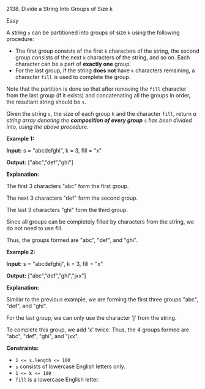 2138\. Divide a String Into Groups of Size k

Easy

A string `s` can be partitioned into groups of size `k` using the following procedure:

*   The first group consists of the first `k` characters of the string, the second group consists of the next `k` characters of the string, and so on. Each character can be a part of **exactly one** group.
*   For the last group, if the string **does not** have `k` characters remaining, a character `fill` is used to complete the group.

Note that the partition is done so that after removing the `fill` character from the last group (if it exists) and concatenating all the groups in order, the resultant string should be `s`.

Given the string `s`, the size of each group `k` and the character `fill`, return _a string array denoting the **composition of every group**_ `s` _has been divided into, using the above procedure_.

**Example 1:**

**Input:** s = "abcdefghi", k = 3, fill = "x"

**Output:** ["abc","def","ghi"]

**Explanation:** 

The first 3 characters "abc" form the first group. 

The next 3 characters "def" form the second group. 

The last 3 characters "ghi" form the third group. 

Since all groups can be completely filled by characters from the string, we do not need to use fill. 

Thus, the groups formed are "abc", "def", and "ghi".

**Example 2:**

**Input:** s = "abcdefghij", k = 3, fill = "x"

**Output:** ["abc","def","ghi","jxx"]

**Explanation:** 

Similar to the previous example, we are forming the first three groups "abc", "def", and "ghi". 

For the last group, we can only use the character 'j' from the string. 

To complete this group, we add 'x' twice. Thus, the 4 groups formed are "abc", "def", "ghi", and "jxx".

**Constraints:**

*   `1 <= s.length <= 100`
*   `s` consists of lowercase English letters only.
*   `1 <= k <= 100`
*   `fill` is a lowercase English letter.
